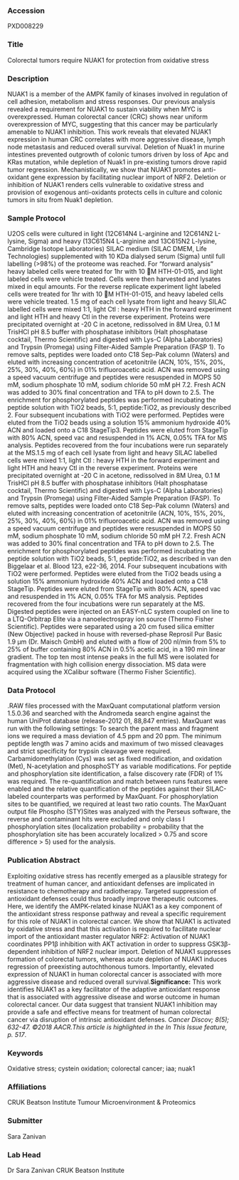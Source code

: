 ### Accession
PXD008229

### Title
Colorectal tumors require NUAK1 for protection from oxidative stress

### Description
NUAK1 is a member of the AMPK family of kinases involved in regulation of cell adhesion, metabolism and stress responses.  Our previous analysis revealed a requirement for NUAK1 to sustain viability when MYC is overexpressed.  Human colorectal cancer (CRC) shows near uniform overexpression of MYC, suggesting that this cancer may be particularly amenable to NUAK1 inhibition.  This work reveals that elevated NUAK1 expression in human CRC correlates with more aggressive disease, lymph node metastasis and reduced overall survival.  Deletion of Nuak1 in murine intestines prevented outgrowth of colonic tumors driven by loss of Apc and KRas mutation, while depletion of Nuak1 in pre-existing tumors drove rapid tumor regression.  Mechanistically, we show that NUAK1 promotes anti-oxidant gene expression by facilitating nuclear import of NRF2.  Deletion or inhibition of NUAK1 renders cells vulnerable to oxidative stress and provision of exogenous anti-oxidants protects cells in culture and colonic tumors in situ from Nuak1 depletion.

### Sample Protocol
U2OS cells were cultured in light (12C614N4 L-arginine and 12C614N2 L-lysine, Sigma) and heavy (13C615N4 L-arginine and 13C615N2 L-lysine, Cambridge Isotope Laboratories) SILAC medium (SILAC DMEM, Life Technologies) supplemented with 10 KDa dialysed serum (Sigma) until full labelling (>98%) of the proteome was reached.  For “forward analysis” heavy labeled cells were treated for 1hr with 10 M HTH-01-015, and light labeled cells were vehicle treated. Cells were then harvested and lysates mixed in equl amounts. For the reverse replicate experiment light labeled cells were treated for 1hr with 10 M HTH-01-015, and heavy labeled cells were vehicle treated. 1.5 mg of each cell lysate from light and heavy SILAC labelled cells were mixed 1:1, light Ctl : heavy HTH in the forward experiment and light HTH and heavy Ctl in the reverse experiment. Proteins were precipitated overnight at -20 C in acetone, redissolved in 8M Urea, 0.1 M TrisHCl pH 8.5 buffer with phosphatase inhibitors (Halt phosphatase cocktail, Thermo Scientific) and digested with Lys-C (Alpha Laboratories) and Trypsin (Promega) using Filter-Aided Sample Preparation (FASP 1). To remove salts, peptides were loaded onto C18 Sep-Pak column (Waters) and eluted with increasing concentration of acetonitrile (ACN, 10%, 15%, 20%, 25%, 30%, 40%, 60%) in 01% trifluoroacetic acid. ACN was removed using a speed vacuum centrifuge and peptides were resuspended in MOPS 50 mM, sodium phosphate 10 mM, sodium chloride 50 mM pH 7.2. Fresh ACN was added to 30% final concentration and TFA to pH down to 2.5. The enrichment for phosphorylated peptides was performed incubating the peptide solution with TiO2 beads, 5:1, peptide:TiO2, as previously described 2. Four subsequent incubations with TiO2 were performed. Peptides were eluted from the TiO2 beads using a solution 15% ammonium hydroxide 40% ACN and loaded onto a C18 StageTip3. Peptides were eluted from StageTip with 80% ACN, speed vac and resuspended in 1% ACN, 0.05% TFA for MS analysis. Peptides recovered from the four incubations were run separately at the MS.1.5 mg of each cell lysate from light and heavy SILAC labelled cells were mixed 1:1, light Ctl : heavy HTH in the forward experiment and light HTH and heavy Ctl in the reverse experiment. Proteins were precipitated overnight at -20 C in acetone, redissolved in 8M Urea, 0.1 M TrisHCl pH 8.5 buffer with phosphatase inhibitors (Halt phosphatase cocktail, Thermo Scientific) and digested with Lys-C (Alpha Laboratories) and Trypsin (Promega) using Filter-Aided Sample Preparation (FASP). To remove salts, peptides were loaded onto C18 Sep-Pak column (Waters) and eluted with increasing concentration of acetonitrile (ACN, 10%, 15%, 20%, 25%, 30%, 40%, 60%) in 01% trifluoroacetic acid. ACN was removed using a speed vacuum centrifuge and peptides were resuspended in MOPS 50 mM, sodium phosphate 10 mM, sodium chloride 50 mM pH 7.2. Fresh ACN was added to 30% final concentration and TFA to pH down to 2.5. The enrichment for phosphorylated peptides was performed incubating the peptide solution with TiO2 beads, 5:1, peptide:TiO2, as described in van den Biggelaar et al. Blood 123, e22-36, 2014. Four subsequent incubations with TiO2 were performed. Peptides were eluted from the TiO2 beads using a solution 15% ammonium hydroxide 40% ACN and loaded onto a C18 StageTip. Peptides were eluted from StageTip with 80% ACN, speed vac and resuspended in 1% ACN, 0.05% TFA for MS analysis. Peptides recovered from the four incubations were run separately at the MS. Digested peptides were injected on an EASY-nLC system coupled on line to a LTQ-Orbitrap Elite via a nanoelectrospray ion source (Thermo Fisher Scientific). Peptides were separated using a 20 cm fused silica emitter (New Objective) packed in house with reversed-phase Reprosil Pur Basic 1.9 µm (Dr. Maisch GmbH) and eluted with a flow of 200 nl/min from 5% to 25% of buffer containing 80% ACN in 0.5% acetic acid, in a 190 min linear gradient. The top ten most intense peaks in the full MS were isolated for fragmentation with high collision energy dissociation. MS data were acquired using the XCalibur software (Thermo Fisher Scientific).

### Data Protocol
.RAW files processed with the MaxQuant computational platform version 1.5.0.36 and searched with the Andromeda search engine against the human UniProt database (release-2012 01, 88,847 entries). MaxQuant was run with the following settings: To search the parent mass and fragment ions we required a mass deviation of 4.5 ppm and 20 ppm. The minimum peptide length was 7 amino acids and maximum of two missed cleavages and strict specificity for trypsin cleavage were required. Carbamidomethylation (Cys) was set as fixed modification, and oxidation (Met), N-acetylation and phosphoSTY as variable modifications. For peptide and phosphorylation site identification, a false discovery rate (FDR) of 1% was required. The re-quantification and match between runs features were enabled and the relative quantification of the peptides against their SILAC-labeled counterparts was performed by MaxQuant. For phosphorylation sites to be quantified, we required at least two ratio counts. The MaxQuant output file Phospho (STY)Sites was analyzed with the Perseus software, the reverse and contaminant hits were excluded and only class I phosphorylation sites (localization probability = probability that the phosphorylation site has been accurately localized > 0.75 and score difference > 5) used for the analysis.

### Publication Abstract
Exploiting oxidative stress has recently emerged as a plausible strategy for treatment of human cancer, and antioxidant defenses are implicated in resistance to chemotherapy and radiotherapy. Targeted suppression of antioxidant defenses could thus broadly improve therapeutic outcomes. Here, we identify the AMPK-related kinase NUAK1 as a key component of the antioxidant stress response pathway and reveal a specific requirement for this role of NUAK1 in colorectal cancer. We show that NUAK1 is activated by oxidative stress and that this activation is required to facilitate nuclear import of the antioxidant master regulator NRF2: Activation of NUAK1 coordinates PP1&#x3b2; inhibition with AKT activation in order to suppress GSK3&#x3b2;-dependent inhibition of NRF2 nuclear import. Deletion of NUAK1 suppresses formation of colorectal tumors, whereas acute depletion of NUAK1 induces regression of preexisting autochthonous tumors. Importantly, elevated expression of NUAK1 in human colorectal cancer is associated with more aggressive disease and reduced overall survival.<b>Significance:</b> This work identifies NUAK1 as a key facilitator of the adaptive antioxidant response that is associated with aggressive disease and worse outcome in human colorectal cancer. Our data suggest that transient NUAK1 inhibition may provide a safe and effective means for treatment of human colorectal cancer via disruption of intrinsic antioxidant defenses. <i>Cancer Discov; 8(5); 632-47. &#xa9;2018 AACR.</i><i>This article is highlighted in the In This Issue feature, p. 517</i>.

### Keywords
Oxidative stress; cystein oxidation; colorectal cancer; iaa; nuak1

### Affiliations
CRUK Beatson Institute
Tumour Microenvironment & Proteomics

### Submitter
Sara Zanivan

### Lab Head
Dr Sara Zanivan
CRUK Beatson Institute


